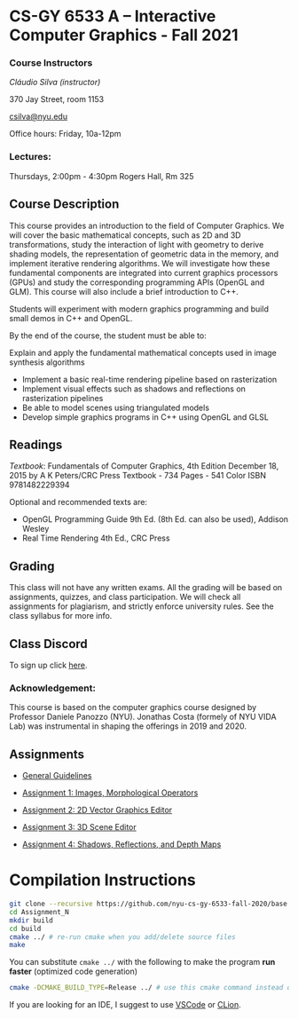 # CS-GY 6533 A – Interactive Computer Graphics - Fall 2021

### Course Instructors
*Cláudio Silva (instructor)*

370 Jay Street, room 1153 

[csilva@nyu.edu](mailto:csilva@nyu.edu)

Office hours: Friday, 10a-12pm

### Lectures:
Thursdays, 2:00pm - 4:30pm
Rogers Hall, Rm 325

## Course Description

This course provides an introduction to the field of Computer Graphics. We will cover the basic mathematical concepts, such as 2D and 3D transformations, study the interaction of light with geometry to derive shading models, the representation of geometric data in the memory, and implement iterative rendering algorithms. We will investigate how these fundamental components are integrated into current graphics processors (GPUs) and study the corresponding programming APIs (OpenGL and GLM). This course will also include a brief introduction to C++. 

Students will experiment with modern graphics programming and build small demos in C++ and OpenGL. 

By the end of the course, the student must be able to: 

Explain and apply the fundamental mathematical concepts used in image synthesis algorithms 

* Implement a basic real-time rendering pipeline based on rasterization 
* Implement visual effects such as shadows and reflections on rasterization pipelines 
* Be able to model scenes using triangulated models 
* Develop simple graphics programs in C++ using OpenGL and GLSL 

## Readings 

*Textbook*:
Fundamentals of Computer Graphics, 4th Edition
December 18, 2015 by A K Peters/CRC Press
Textbook - 734 Pages - 541 Color
ISBN 9781482229394

Optional and recommended texts are:  
* OpenGL Programming Guide 9th Ed. (8th Ed. can also be used), Addison Wesley 
* Real Time Rendering 4th Ed., CRC Press 

## Grading 

This class will not have any written exams. All the grading will be based on assignments, quizzes, and class participation. We will check all assignments for plagiarism, and strictly enforce university rules. See the class syllabus for more info.

## Class Discord
To sign up click [here](https://discord.gg/PDK8DhE7P9).

### Acknowledgement: 
This course is based on the computer graphics course designed by Professor Daniele Panozzo (NYU). Jonathas Costa (formely of NYU VIDA Lab) was instrumental in shaping the offerings in 2019 and 2020. 

## Assignments

* [General Guidelines](General_Rules/General_Rules.md) 

* [Assignment 1: Images, Morphological Operators](Assignment_1/requirements/Assignment-1_Images.md) 

* [Assignment 2: 2D Vector Graphics Editor](Assignment_2/requirements/Assignment-2_2D_Editor.md) 

* [Assignment 3: 3D Scene Editor](Assignment_3/requirements/Assignment3_3D.md) 

* [Assignment 4: Shadows, Reflections, and Depth Maps](Assignment_4/requirements/Assignment4.md) 

# Compilation Instructions

```bash
git clone --recursive https://github.com/nyu-cs-gy-6533-fall-2020/base # --recursive flag is necessary for dependencies
cd Assignment_N
mkdir build
cd build
cmake ../ # re-run cmake when you add/delete source files
make
```
You can substitute `cmake ../` with the following to make the program **run faster** (optimized code generation)
```bash
cmake -DCMAKE_BUILD_TYPE=Release ../ # use this cmake command instead of the previous linefor faster run
```

If you are looking for an IDE, I suggest to use [VSCode](https://code.visualstudio.com) or [CLion](https://www.jetbrains.com/clion/).
